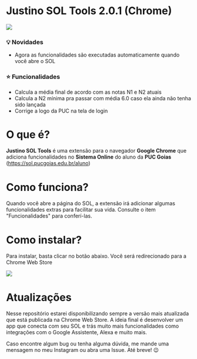 # Justino SOL Tools 2.0.1 (Chrome)
[![](https://i.imgur.com/7sdTaxZ.png)](https://chrome.google.com/webstore/detail/justino-sol-tools/lkafakblmjnmadfgmfmekflkebddcghf)

### 💡 Novidades
- Agora as funcionalidades são executadas automaticamente quando você abre o SOL

### ⭐ Funcionalidades
- Calcula a média final de acordo com as notas N1 e N2 atuais
- Calcula a N2 mínima pra passar com média 6.0 caso ela ainda não tenha sido lançada
- Corrige a logo da PUC na tela de login

# O que é?
**Justino SOL Tools** é uma extensão para o navegador **Google Chrome** que adiciona funcionalidades no **Sistema Online** do aluno da **PUC Goias** (https://sol.pucgoias.edu.br/aluno)

# Como funciona?
Quando você abre a página do SOL, a extensão irá adicionar algumas funcionalidades extras para facilitar sua vida. Consulte o item "Funcionalidades" para conferí-las.

# Como instalar?
Para instalar, basta clicar no botão abaixo. Você será redirecionado para a Chrome Web Store

[![](https://i.imgur.com/7sdTaxZ.png)](https://chrome.google.com/webstore/detail/justino-sol-tools/lkafakblmjnmadfgmfmekflkebddcghf)

# Atualizações 
Nesse repositório estarei disponibilizando sempre a versão mais atualizada que está publicada na Chrome Web Store. A ideia final é desenvolver um app que conecta com seu SOL e trás muito mais funcionalidades como integrações com o Google Assistente, Alexa e muito mais.

Caso encontre algum bug ou tenha alguma dúvida, me mande uma mensagem no meu Instagram ou abra uma Issue. 
Até breve! 😉
